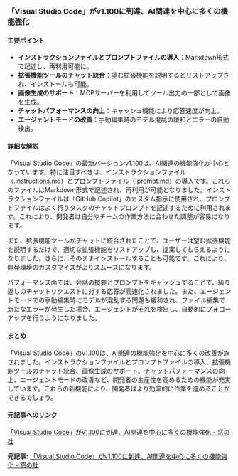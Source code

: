 ### 「Visual Studio Code」がv1.100に到達、AI関連を中心に多くの機能強化

#### 主要ポイント
- **インストラクションファイルとプロンプトファイルの導入**：Markdown形式で記述し、再利用可能に。
- **拡張機能ツールのチャット統合**：望む拡張機能を説明するとリストアップされ、インストールも可能。
- **画像生成のサポート**：MCPサーバーを利用してツール出力の一部として画像を生成。
- **チャットパフォーマンスの向上**：キャッシュ機能により応答速度が向上。
- **エージェントモードの改善**：手動編集時のモデル混乱の緩和とエラーの自動検出。

#### 詳細な解説

「Visual Studio Code」の最新バージョンv1.100は、AI関連の機能強化が中心となっています。特に注目すべきは、インストラクションファイル（.instructions.md）とプロンプトファイル（.prompt.md）の導入です。これらのファイルはMarkdown形式で記述され、再利用が可能となりました。インストラクションファイルは「GitHub Copilot」のカスタム指示に使用され、プロンプトファイルはよく行うタスクのチャットプロンプトを記述するために利用されます。これにより、開発者は自分やチームの作業方法に合わせた調整が容易になります。

また、拡張機能ツールがチャットに統合されたことで、ユーザーは望む拡張機能を説明するだけで、適切な拡張機能をリストアップし、提案してもらえるようになりました。さらに、そのままインストールすることも可能です。これにより、開発環境のカスタマイズがよりスムーズになります。

パフォーマンス面では、会話の概要とプロンプトをキャッシュすることで、繰り返しのチャットリクエストに対する応答が高速化されました。また、エージェントモードでの手動編集時にモデルが混乱する問題も緩和され、ファイル編集で新たなエラーが発生した場合、エージェントがそれを検出し、自動的にフォローアップを行うようになりました。

#### まとめ

「Visual Studio Code」のv1.100は、AI関連の機能強化を中心に多くの改善が施されました。インストラクションファイルとプロンプトファイルの導入、拡張機能ツールのチャット統合、画像生成のサポート、チャットパフォーマンスの向上、エージェントモードの改善など、開発者の生産性を高めるための機能が充実しています。これらの新機能により、開発者はより効率的に作業を進めることができるでしょう。

#### 元記事へのリンク
[「Visual Studio Code」がv1.100に到達、AI関連を中心に多くの機能強化 - 窓の杜](https://forest.watch.impress.co.jp/docs/news/1600000.html)

**元記事:** [「Visual Studio Code」がv1.100に到達、AI関連を中心に多くの機能強化 - 窓の杜](https://forest.watch.impress.co.jp/docs/news/2012762.html)